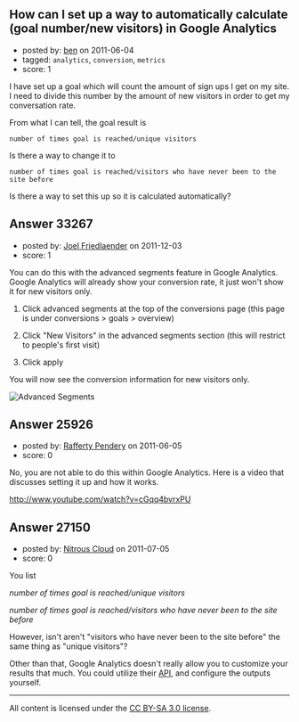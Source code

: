 ## How can I set up a way to automatically calculate (goal number/new visitors) in Google Analytics

- posted by: [ben](https://stackexchange.com/users/-1/10974-ben) on 2011-06-04
- tagged: `analytics`, `conversion`, `metrics`
- score: 1

I have set up a goal which will count the amount of sign ups I get on my site. I need to divide this number by the amount of new visitors in order to get my conversation rate.

From what I can tell, the goal result is

    number of times goal is reached/unique visitors

Is there a way to change it to

    number of times goal is reached/visitors who have never been to the site before

Is there a way to set this up so it is calculated automatically?



## Answer 33267

- posted by: [Joel Friedlaender](https://stackexchange.com/users/-1/5543-joel-friedlaender) on 2011-12-03
- score: 1

<p>You can do this with the advanced segments feature in Google Analytics.  Google Analytics will already show your conversion rate, it just won't show it for new visitors only.</p>

<ol>
<li><p>Click advanced segments at the top of the conversions page (this page is under conversions > goals > overview)</p></li>
<li><p>Click "New Visitors" in the advanced segments section (this will restrict to people's first visit)</p></li>
<li><p>Click apply</p></li>
</ol>

<p>You will now see the conversion information for new visitors only.</p>

<p><img src="http://i.stack.imgur.com/FnUtr.png" alt="Advanced Segments"></p>



## Answer 25926

- posted by: [Rafferty Pendery](https://stackexchange.com/users/-1/11003-rafferty-pendery) on 2011-06-05
- score: 0

No, you are not able to do this within Google Analytics. Here is a video that discusses setting it up and how it works. 

http://www.youtube.com/watch?v=cGqq4bvrxPU


## Answer 27150

- posted by: [Nitrous Cloud](https://stackexchange.com/users/-1/11720-nitrous-cloud) on 2011-07-05
- score: 0

<p>You list</p>

<p><em>number of times goal is reached/unique visitors</em></p>

<p><em>number of times goal is reached/visitors who have never been to the site before</em></p>

<p>However, isn't aren't "visitors who have never been to the site before" the same thing as "unique visitors"?</p>

<p>Other than that, Google Analytics doesn't really allow you to customize your results that much. You could utilize their <a href="http://code.google.com/apis/analytics/docs/" rel="nofollow">API</a>, and configure the outputs yourself. </p>




---

All content is licensed under the [CC BY-SA 3.0 license](https://creativecommons.org/licenses/by-sa/3.0/).

